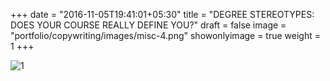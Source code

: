 +++
date = "2016-11-05T19:41:01+05:30"
title = "DEGREE STEREOTYPES: DOES YOUR COURSE REALLY DEFINE YOU?"
draft = false
image = "portfolio/copywriting/images/misc-4.png"
showonlyimage = true
weight = 1
+++

![1]

[1]: /portfolio/copywriting/images/misc-4.png